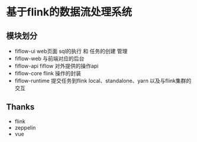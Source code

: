 # 基于flink的数据流处理系统


## 模块划分
- fiflow-ui       web页面 sql的执行 和 任务的创建 管理
- fiflow-web      与前端对应的后台
- fiflow-api      fiflow 对外提供的操作api 
- fiflow-core     flink 操作的封装
- fiflow-runtime  提交任务到flink  local、standalone、yarn 以及与flink集群的交互

## Thanks 
- flink 
- zeppelin 
- vue 
